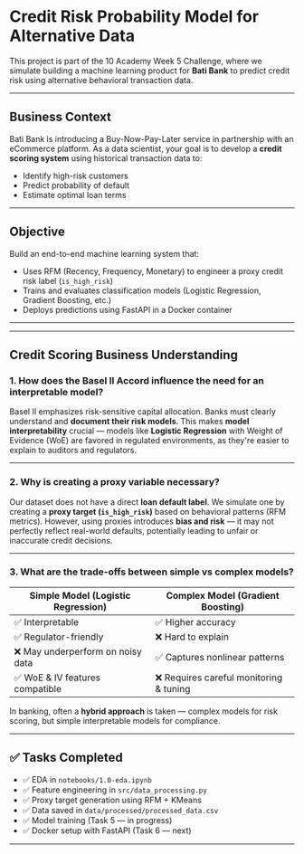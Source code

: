 # Credit Risk Probability Model for Alternative Data

This project is part of the 10 Academy Week 5 Challenge, where we simulate building a machine learning product for **Bati Bank** to predict credit risk using alternative behavioral transaction data.

---

## Business Context

Bati Bank is introducing a Buy-Now-Pay-Later service in partnership with an eCommerce platform. As a data scientist, your goal is to develop a **credit scoring system** using historical transaction data to:
- Identify high-risk customers
- Predict probability of default
- Estimate optimal loan terms

---

## Objective

Build an end-to-end machine learning system that:
- Uses RFM (Recency, Frequency, Monetary) to engineer a proxy credit risk label (`is_high_risk`)
- Trains and evaluates classification models (Logistic Regression, Gradient Boosting, etc.)
- Deploys predictions using FastAPI in a Docker container

---

---

##  Credit Scoring Business Understanding

### 1. How does the Basel II Accord influence the need for an interpretable model?

Basel II emphasizes risk-sensitive capital allocation. Banks must clearly understand and **document their risk models**. This makes **model interpretability** crucial — models like **Logistic Regression** with Weight of Evidence (WoE) are favored in regulated environments, as they're easier to explain to auditors and regulators.

---

### 2. Why is creating a proxy variable necessary?

Our dataset does not have a direct **loan default label**. We simulate one by creating a **proxy target (`is_high_risk`)** based on behavioral patterns (RFM metrics). However, using proxies introduces **bias and risk** — it may not perfectly reflect real-world defaults, potentially leading to unfair or inaccurate credit decisions.

---

### 3. What are the trade-offs between simple vs complex models?

| Simple Model (Logistic Regression) | Complex Model (Gradient Boosting)        |
|------------------------------------|-------------------------------------------|
| ✅ Interpretable                    | ✅ Higher accuracy                          |
| ✅ Regulator-friendly               | ❌ Hard to explain                          |
| ❌ May underperform on noisy data   | ✅ Captures nonlinear patterns              |
| ✅ WoE & IV features compatible     | ❌ Requires careful monitoring & tuning     |

In banking, often a **hybrid approach** is taken — complex models for risk scoring, but simple interpretable models for compliance.

---

## ✅ Tasks Completed

- ✅ EDA in `notebooks/1.0-eda.ipynb`
- ✅ Feature engineering in `src/data_processing.py`
- ✅ Proxy target generation using RFM + KMeans
- ✅ Data saved in `data/processed/processed_data.csv`
- ✅ Model training (Task 5 — in progress)
- ✅ Docker setup with FastAPI (Task 6 — next)

---
